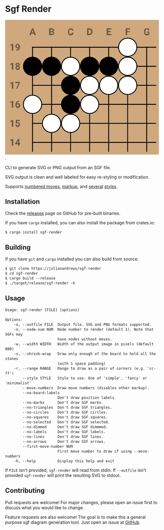 # Sgf Render

![Cho Chikun Elementary, Problem 45](demo/prob45.svg).

CLI to generate SVG or PNG output from an SGF file.

SVG output is clean and well labeled for easy re-styling or modification.

Supports [numbered
moves](https://raw.githubusercontent.com/julianandrews/sgf-render/master/demo/simple-numbered.svg),
[markup](https://raw.githubusercontent.com/julianandrews/sgf-render/master/demo/markup.svg),
and
[several](https://raw.githubusercontent.com/julianandrews/sgf-render/master/demo/minimalist-numbered.svg)
[styles](https://raw.githubusercontent.com/julianandrews/sgf-render/master/demo/prob45-fancy.svg).

## Installation

Check the [releases](https://github.com/julianandrews/sgf-render/releases) page
on GitHub for pre-built binaries.

If you have `cargo` installed, you can also install the package from crates.io:

```
$ cargo install sgf-render
```

## Building

If you have `git` and `cargo` installed you can also build from source:

```
$ git clone https://julianandrews/sgf-render
$ cd sgf-render
$ cargo build --release
$ ./target/release/sgf-render -h
```

## Usage

```
Usage: sgf-render [FILE] [options]

Options:
    -o, --outfile FILE  Output file. SVG and PNG formats supported.
    -n, --node-num NUM  Node number to render (default 1). Note that SGFs may
                        have nodes without moves.
    -w, --width WIDTH   Width of the output image in pixels (default 800)
    -s, --shrink-wrap   Draw only enough of the board to hold all the stones
                        (with 1 space padding)
    -r, --range RANGE   Range to draw as a pair of corners (e.g. 'cc-ff')
        --style STYLE   Style to use. One of 'simple', 'fancy' or 'minimalist'
        --move-numbers  Draw move numbers (disables other markup).
        --no-board-labels
                        Don't draw position labels.
        --no-marks      Don't draw SGF marks.
        --no-triangles  Don't draw SGF triangles.
        --no-circles    Don't draw SGF circles.
        --no-squares    Don't draw SGF squares.
        --no-selected   Don't draw SGF selected.
        --no-dimmed     Don't draw SGF dimmmed.
        --no-labels     Don't draw SGF labels.
        --no-lines      Don't draw SGF lines.
        --no-arrows     Don't draw SGF arrows.
        --first-move-number NUM
                        First move number to draw if using --move-numbers
    -h, --help          Display this help and exit
```

If `FILE` isn't provided, `sgf-render` will read from stdin. If `--outfile`
isn't provided `sgf-render` will print the resulting SVG to stdout.

## Contributing
Pull requests are welcome! For major changes, please open an issue first to
discuss what you would like to change.

Feature requests are also welcome! The goal is to make this a general purpose
sgf diagram generation tool. Just open an issue at
[GitHub](https://github.com/julianandrews/sgf-render/issues).
